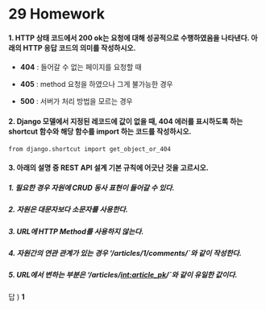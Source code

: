# 29 Homework

#### 1. HTTP 상태 코드에서 200 ok는 요청에 대해 성공적으로 수행하였음을 나타낸다. 아래의 HTTP 응답 코드의 의미를 작성하시오.

* **404** : 들어갈 수 없는 페이지를 요청할 때

* **405** : method 요청을 하였으나 그게 불가능한 경우

* **500** : 서버가 처리 방법을 모르는 경우



#### 2. Django 모델에서 지정된 레코드에 값이 없을 때, 404 에러를 표시하도록 하는 shortcut 함수와 해당 함수를 import 하는 코드를 작성하시오.

`from django.shortcut import get_object_or_404`



#### 3. 아래의 설명 중 REST API 설계 기본 규칙에 어긋난 것을 고르시오.

##### 1. 필요한 경우 자원에 CRUD 동사 표현이 들어갈 수 있다.

##### 2. 자원은 대문자보다 소문자를 사용한다.

##### 3. URL에 HTTP Method를 사용하지 않는다.

##### 4. 자원간의 연관 관계가 있는 경우 ‘/articles/1/comments/`와 같이 작성한다.

##### 5. URL에서 변하는 부분은 ‘/articles/<int:article_pk>/`와 같이 유일한 값이다.



답 ) **1**
